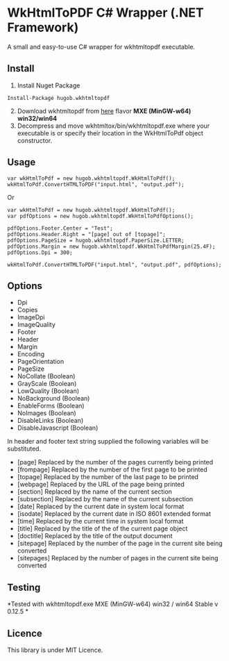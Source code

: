 # WkHtmlToPDF C# Wrapper (.NET Framework) 

A small and easy-to-use C# wrapper for wkhtmltopdf executable.

## Install

1. Install Nuget Package
```
Install-Package hugob.wkhtmltopdf
```
2. Download wkhtmltopdf from [here](https://wkhtmltopdf.org/downloads.html) flavor **MXE (MinGW-w64) win32/win64**
3. Decompress and move wkhtmltox/bin/wkhtmltopdf.exe where your executable is or specify their location in the WkHtmlToPdf object constructor.

## Usage
```
var wkHtmlToPdf = new hugob.wkhtmltopdf.WkHtmlToPdf();
wkHtmlToPdf.ConvertHTMLToPDF("input.html", "output.pdf");
```

Or

```
var wkHtmlToPdf = new hugob.wkhtmltopdf.WkHtmlToPdf();
var pdfOptions = new hugob.wkhtmltopdf.WkHtmlToPdfOptions();

pdfOptions.Footer.Center = "Test";
pdfOptions.Header.Right = "[page] out of [topage]";
pdfOptions.PageSize = hugob.wkhtmltopdf.PaperSize.LETTER;
pdfOptions.Margin = new hugob.wkhtmltopdf.WkHtmlToPdfMargin(25.4F);
pdfOptions.Dpi = 300;

wkHtmlToPdf.ConvertHTMLToPDF("input.html", "output.pdf", pdfOptions);
```
## Options

* Dpi
* Copies
* ImageDpi
* ImageQuality
* Footer
* Header
* Margin
* Encoding
* PageOrientation
* PageSize
* NoCollate (Boolean)
* GrayScale (Boolean)
* LowQuality (Boolean)
* NoBackground (Boolean)
* EnableForms (Boolean)
* NoImages (Boolean)
* DisableLinks (Boolean)
* DisableJavascript (Boolean)

In header and footer text string supplied the following variables will be substituted.

   * [page]       Replaced by the number of the pages currently being printed
   * [frompage]   Replaced by the number of the first page to be printed
   * [topage]     Replaced by the number of the last page to be printed
   * [webpage]    Replaced by the URL of the page being printed
   * [section]    Replaced by the name of the current section
   * [subsection] Replaced by the name of the current subsection
   * [date]       Replaced by the current date in system local format
   * [isodate]    Replaced by the current date in ISO 8601 extended format
   * [time]       Replaced by the current time in system local format
   * [title]      Replaced by the title of the of the current page object
   * [doctitle]   Replaced by the title of the output document
   * [sitepage]   Replaced by the number of the page in the current site being converted
   * [sitepages]  Replaced by the number of pages in the current site being converted

## Testing

*Tested with wkhtmltopdf.exe MXE (MinGW-w64) win32 / win64 Stable v 0.12.5 *

## Licence

This library is under MIT Licence.
